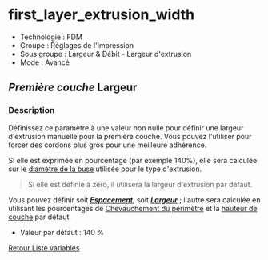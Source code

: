 # first_layer_extrusion_width

* Technologie : FDM
* Groupe : Réglages de l'Impression
* Sous groupe : Largeur & Débit - Largeur d'extrusion
* Mode : Avancé

## *Première couche* Largeur

### Description

Définissez ce paramètre à une valeur non nulle pour définir une largeur d'extrusion manuelle pour la première couche. Vous pouvez l'utiliser pour forcer des cordons plus gros pour une meilleure adhérence. 

Si elle est exprimée en pourcentage (par exemple 140%), elle sera calculée sur le [diamètre de la buse](nozzle_diameter.md) utilisée pour le type d'extrusion.

> Si elle est définie à zéro, il utilisera la largeur d'extrusion par défaut.

Vous pouvez définir soit ***[Espacement](first_layer_extrusion_spacing.md)***, soit  ***[Largeur](first_layer_extrusion_width.md)***  ; l'autre sera calculée en utilisant les pourcentages de  [Chevauchement du périmètre](perimeter_overlap.md)  et la [hauteur de couche](layer_height.md) par défaut.

* Valeur par défaut : 140 %


[Retour Liste variables](variable_list.md)